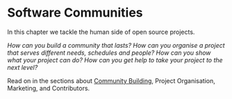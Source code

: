 # Software Communities

In this chapter we tackle the human side of open source projects.

*How can you build a community that lasts? How can you organise a project that serves different needs, schedules and people? How can you show what your project can do? How can you get help to take your project to the next level?*

Read on in the sections about [Community Building](./communities/building.md), Project Organisation, Marketing, and Contributors.
